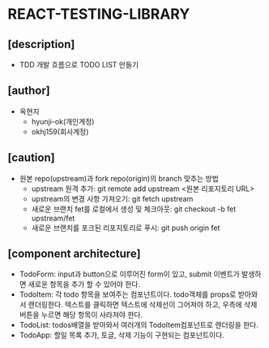 # REACT-TESTING-LIBRARY

## [description]
- TDD 개발 흐름으로 TODO LIST 만들기

## [author]
- 옥현지
    - hyunji-ok(개인계정)
    - okhj159(회사계정)

## [caution]
- 원본 repo(upstream)과 fork repo(origin)의 branch 맞추는 방법 
    - upstream 원격 추가: git remote add upstream <원본 리포지토리 URL>
    - upstream의 변경 사항 가져오기: git fetch upstream
    - 새로운 브랜치 fet를 로컬에서 생성 및 체크아웃: git checkout -b fet upstream/fet
    - 새로운 브랜치를 포크된 리포지토리로 푸시: git push origin fet

## [component architecture]
- TodoForm: input과 button으로 이루어진 form이 있고, submit 이벤트가 발생하면 새로운 항목을 추가 할 수 있어야 한다.
- TodoItem: 각 todo 항목을 보여주는 컴포넌트이다. todo객체를 props로 받아와서 렌더링한다. 텍스트를 클릭하면 텍스트에 삭제선이 그어져야 하고, 우측에 삭제버튼을 누르면 해당 항목이 사라져야 한다.
- TodoList: todos배열을 받아와서 여러개의 TodoItem컴포넌트로 렌더링을 한다.
- TodoApp: 할일 목록 추가, 토글, 삭제 기능이 구현되는 컴포넌트이다.
